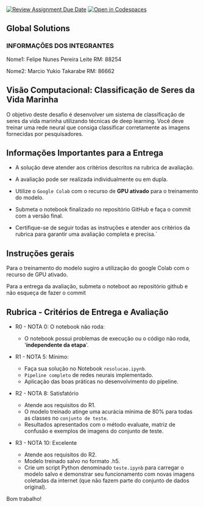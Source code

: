 [![Review Assignment Due Date](https://classroom.github.com/assets/deadline-readme-button-24ddc0f5d75046c5622901739e7c5dd533143b0c8e959d652212380cedb1ea36.svg)](https://classroom.github.com/a/flgSSlIl)
[![Open in Codespaces](https://classroom.github.com/assets/launch-codespace-7f7980b617ed060a017424585567c406b6ee15c891e84e1186181d67ecf80aa0.svg)](https://classroom.github.com/open-in-codespaces?assignment_repo_id=15233254)
## Global Solutions

### INFORMAÇÕES DOS INTEGRANTES

Nome1: Felipe Nunes Pereira Leite 
RM: 88254

Nome2: Marcio Yukio Takarabe
RM: 86662


## Visão Computacional: Classificação de Seres da Vida Marinha

O objetivo deste desafio é desenvolver um sistema de classificação de seres da vida marinha utilizando técnicas de deep learning. Você deve treinar uma rede neural que consiga classificar corretamente as imagens fornecidas por pesquisadores. 

## Informações Importantes para a Entrega

- A solução deve atender aos critérios descritos na rubrica de avaliação.
- A avaliação pode ser realizada individualmente ou em dupla.
- Utilize o `Google Colab` com o recurso de **GPU ativado** para o treinamento do modelo.
- Submeta o notebook finalizado no repositório GitHub e faça o commit com a versão final.

- Certifique-se de seguir todas as instruções e atender aos critérios da rubrica para garantir uma avaliação completa e precisa.` 


## Instruções gerais 

Para o treinamento do modelo sugiro a utilização do google Colab com o recurso de GPU ativado.

Para a entrega da avaliação, submeta o noteboot ao repositório github e não esqueça de fazer o commit


## Rubrica - Critérios de Entrega e Avaliação

- R0 - NOTA 0: O notebook não roda:

    - O notebook possui problemas de execução ou o código não roda, '**independente da etapa**'.

- R1 - NOTA 5: Mínimo:

    - Faça sua solução no Notebook `resolucao.ipynb`.
    - `Pipeline completo` de redes neurais implementado.
    - Aplicação das boas práticas no desenvolvimento do pipeline.
    
- R2 - NOTA 8: Satisfatório

    - Atende aos requisitos do R1.
    - O modelo treinado atinge uma acurácia mínima de 80% para todas as classes no `conjunto de teste`.
    - Resultados apresentados com o método evaluate, matriz de confusão e exemplos de imagens do conjunto de teste.
      
- R3 - NOTA 10: Excelente

    - Atende aos requisitos do R2.
    - Modelo treinado salvo no formato .h5.
    - Crie um script Python denominado `teste.ipynb` para carregar o modelo salvo e demonstrar seu funcionamento com novas imagens coletadas da internet (que não fazem parte do conjunto de dados original).



Bom trabalho!
